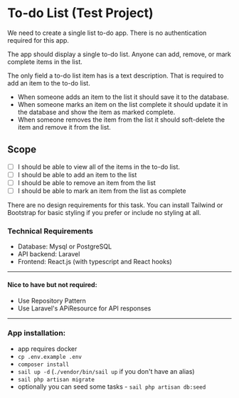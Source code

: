 # To-do List (Test Project)

We need to create a single list to-do app.
There is no authentication required for this app.

The app should display a single to-do list. Anyone can add, remove, or mark complete items in the list.

The only field a to-do list item has is a text description. That is required to add an item to the to-do list.

- When someone adds an item to the list it should save it to the database.
- When someone marks an item on the list complete it should update it in the database and show the item as marked complete.
- When someone removes the item from the list it should soft-delete the item and remove it from the list.



## Scope

- [ ] I should be able to view all of the items in the to-do list.
- [ ] I should be able to add an item to the list
- [ ] I should be able to remove an item from the list
- [ ] I should be able to mark an item from the list as complete

There are no design requirements for this task. You can install Tailwind or Bootstrap for basic styling if you prefer or include no styling at all. 


### Technical Requirements
- Database: Mysql or PostgreSQL
- API backend: Laravel
- Frontend: React.js (with typescript and React hooks)

****
#### Nice to have but not required:
- Use Repository Pattern
- Use Laravel's APiResource for API responses

****
### App installation:
- app requires docker
- `cp .env.example .env`
- `composer install`
- `sail up -d` (`./vendor/bin/sail up` if you don't have an alias)
- `sail php artisan migrate`
- optionally you can seed some tasks - `sail php artisan db:seed`
